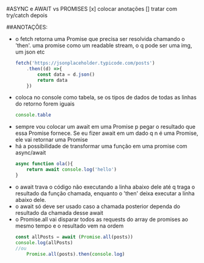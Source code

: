 #ASYNC e AWAIT vs PROMISES
[x] colocar anotações
[]  tratar com try/catch depois

##ANOTAÇÕES:
<ul>
<li>o fetch retorna uma Promise que precisa ser resolvida
chamando o 'then'. uma promise como um readable stream, 
o q pode ser uma img, um json etc

```javascript
fetch('https://jsonplaceholder.typicode.com/posts')
	.then((d) =>{
		const data = d.json()		
		return data
	})
``` 
</li>
<li>
coloca no console como tabela, se os tipos de dados de todas as linhas do retorno forem iguais

```javascript
console.table
```
</li>
<li>
sempre vou colocar um await em uma Promise p pegar o resultado que essa Promise fornece. Se eu fizer await em um dado q n é uma Promise, ele vai retornar uma Promise
</li>
<li>
há a possibilidade de transformar uma função em uma promise com async/await

```javascript
async function ola(){
	return await console.log('hello')
}
```
</li>
<li>
o await trava o código não executando a linha abaixo dele até q traga o resultado da função chamada, enquanto o 'then' deixa executar a linha abaixo dele. 
</li>
<li>
o await só deve ser usado caso a chamada posterior dependa do resultado da chamada desse await
</li>
<li>o Promise.all vai disparar todos as requests do array de promises ao mesmo tempo e o resultado vem na ordem

```javascript
const allPosts = await (Promise.all(posts))
console.log(allPosts)
//ou
	Promise.all(posts).then(console.log)
```
</li>
</ul>




